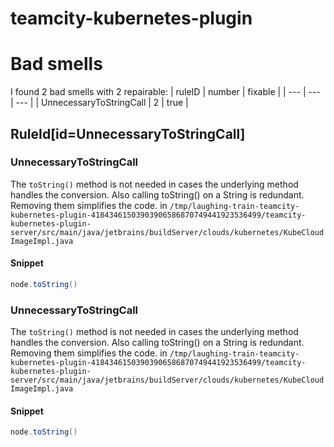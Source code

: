 # teamcity-kubernetes-plugin 
 
# Bad smells
I found 2 bad smells with 2 repairable:
| ruleID | number | fixable |
| --- | --- | --- |
| UnnecessaryToStringCall | 2 | true |
## RuleId[id=UnnecessaryToStringCall]
### UnnecessaryToStringCall
The `toString()` method is not needed in cases the underlying method handles the conversion. Also calling toString() on a String is redundant. Removing them simplifies the code.
in `/tmp/laughing-train-teamcity-kubernetes-plugin-41843461503903906586870749441923536499/teamcity-kubernetes-plugin-server/src/main/java/jetbrains/buildServer/clouds/kubernetes/KubeCloudImageImpl.java`
#### Snippet
```java
node.toString()
```

### UnnecessaryToStringCall
The `toString()` method is not needed in cases the underlying method handles the conversion. Also calling toString() on a String is redundant. Removing them simplifies the code.
in `/tmp/laughing-train-teamcity-kubernetes-plugin-41843461503903906586870749441923536499/teamcity-kubernetes-plugin-server/src/main/java/jetbrains/buildServer/clouds/kubernetes/KubeCloudImageImpl.java`
#### Snippet
```java
node.toString()
```

